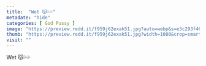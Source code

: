 ```yaml
---
title:  "Wet 😽💦💦"
metadate: "hide"
categories: [ God Pussy ]
image: "https://preview.redd.it/f959j62exak51.jpg?auto=webp&s=e3c293f46fa054a4c71743ec70ea8718e8c62ff4"
thumb: "https://preview.redd.it/f959j62exak51.jpg?width=1080&crop=smart&auto=webp&s=49838f18a57f01774736d7044a558aaa75581199"
visit: ""
---
```

Wet 😽💦💦
